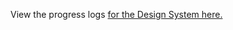 View the progress logs [for the Design System here.](https://drive.google.com/drive/folders/1i_OJ6x44h5NOqkkc0wcwUHQOUyI-Dbfk?ths=true)